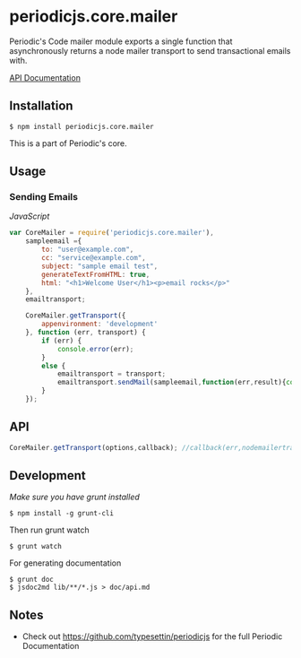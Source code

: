 # periodicjs.core.mailer

Periodic's Code mailer module exports a single function that asynchronously returns a node mailer transport to send transactional emails with.

 [API Documentation](https://github.com/typesettin/periodicjs.core.mailer/blob/master/doc/api.md)

## Installation

```
$ npm install periodicjs.core.mailer
```

This is a part of Periodic's core.

## Usage

### Sending Emails
*JavaScript*
```javascript
var CoreMailer = require('periodicjs.core.mailer'),
	sampleemail ={
		to: "user@example.com",
		cc: "service@example.com",
		subject: "sample email test",
		generateTextFromHTML: true,
		html: "<h1>Welcome User</h1><p>email rocks</p>"
	},
	emailtransport;

	CoreMailer.getTransport({
		appenvironment: 'development'
	}, function (err, transport) {
		if (err) {
			console.error(err);
		}
		else {
			emailtransport = transport;
			emailtransport.sendMail(sampleemail,function(err,result){console.log("err",err,"result",result)})
		}
	});
```


## API

```javascript
CoreMailer.getTransport(options,callback); //callback(err,nodemailertransport);
```
## Development
*Make sure you have grunt installed*
```
$ npm install -g grunt-cli
```

Then run grunt watch
```
$ grunt watch
```
For generating documentation
```
$ grunt doc
$ jsdoc2md lib/**/*.js > doc/api.md
```

## Notes
* Check out https://github.com/typesettin/periodicjs for the full Periodic Documentation